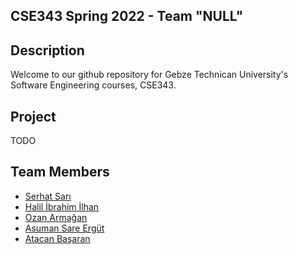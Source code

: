 ## CSE343 Spring 2022 - Team "NULL"

## Description
Welcome to our github repository for Gebze Technican University's Software Engineering courses, CSE343.

## Project
TODO

## Team Members
* [Serhat Sarı](https://github.com/serhhatsari)  
* [Halil İbrahim İlhan](https://github.com/hybrayhem)  
* [Ozan Armağan](https://github.com/ozanarmagan)  
* [Asuman Sare Ergüt](https://github.com/asumansaree)  
* [Atacan Başaran](https://github.com/Tefoni)    
